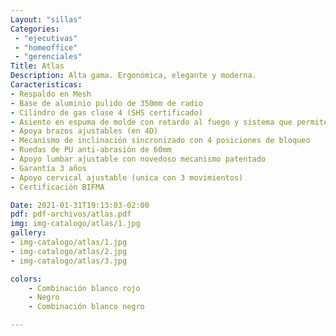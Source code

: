 ```yaml
---
Layout: "sillas"
Categories:
 - "ejecutivas"
 - "homeoffice"
 - "gerenciales"
Title: Atlas
Description: Alta gama. Ergonómica, elegante y moderna.
Caracteristicas: 
- Respaldo en Mesh
- Base de aluminio pulido de 350mm de radio
- Cilindro de gas clase 4 (SHS certificado)
- Asiento en espuma de molde con retardo al fuego y sistema que permite ajustar la distancia con el respaldo
- Apoya brazos ajustables (en 4D)
- Mecanismo de inclinación sincronizado con 4 posiciones de bloqueo
- Ruedas de PU anti-abrasión de 60mm
- Apoyo lumbar ajustable con novedoso mecanismo patentado
- Garantía 3 años
- Apoyo cervical ajustable (unica con 3 movimientos)
- Certificación BIFMA

Date: 2021-01-31T19:13:03-02:00
pdf: pdf-archivos/atlas.pdf
img: img-catalogo/atlas/1.jpg
gallery: 
- img-catalogo/atlas/1.jpg
- img-catalogo/atlas/2.jpg
- img-catalogo/atlas/3.jpg

colors:
    - Combinación blanco rojo
    - Negro
    - Combinación blanco negro

---
```

